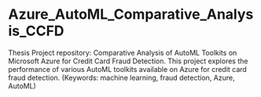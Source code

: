 # Azure_AutoML_Comparative_Analysis_CCFD
Thesis Project repository: Comparative Analysis of AutoML Toolkits on Microsoft Azure for Credit Card Fraud Detection. This project explores the performance of various AutoML toolkits available on Azure for credit card fraud detection. (Keywords: machine learning, fraud detection, Azure, AutoML)
